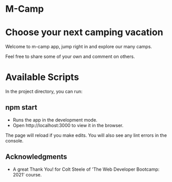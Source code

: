 # M-Camp

# Choose your next camping vacation

Welcome to m-camp app, jump right in and explore our many camps.

Feel free to share some of your own and comment on others.

# Available Scripts

In the project directory, you can run:

## npm start

* Runs the app in the development mode.
* Open http://localhost:3000 to view it in the browser.

The page will reload if you make edits.
You will also see any lint errors in the console.

## Acknowledgments

* A great Thank You! for Colt Steele of 'The Web Developer Bootcamp: 2021' course.
